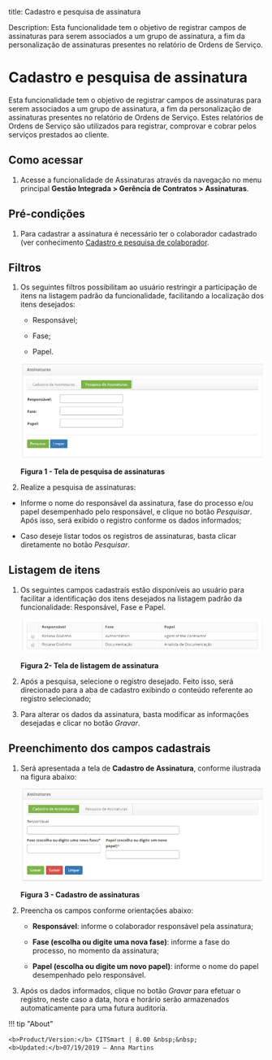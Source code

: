 title: Cadastro e pesquisa de assinatura

Description: Esta funcionalidade tem o objetivo de registrar campos de
assinaturas para serem associados a um grupo de assinatura, a fim da
personalização de assinaturas presentes no relatório de Ordens de Serviço.

# Cadastro e pesquisa de assinatura

Esta funcionalidade tem o objetivo de registrar campos de assinaturas para serem
associados a um grupo de assinatura, a fim da personalização de assinaturas
presentes no relatório de Ordens de Serviço. Estes relatórios de Ordens de
Serviço são utilizados para registrar, comprovar e cobrar pelos serviços
prestados ao cliente.

Como acessar
-----------

1.  Acesse a funcionalidade de Assinaturas através da navegação no menu
    principal **Gestão Integrada > Gerência de Contratos > Assinaturas**.

Pré-condições
-------------

1.  Para cadastrar a assinatura é necessário ter o colaborador cadastrado (ver
    conhecimento [Cadastro e pesquisa de
    colaborador]().

Filtros
-------

1.  Os seguintes filtros possibilitam ao usuário restringir a participação de
    itens na listagem padrão da funcionalidade, facilitando a localização dos
    itens desejados:

    -   Responsável;

    -   Fase;

    -   Papel.

    ![Criar](images/signature-1.png)
    
    **Figura 1 - Tela de pesquisa de assinaturas**

1.  Realize a pesquisa de assinaturas:

-   Informe o nome do responsável da assinatura, fase do processo e/ou papel
    desempenhado pelo responsável, e clique no botão *Pesquisar*. Após isso,
    será exibido o registro conforme os dados informados;

-   Caso deseje listar todos os registros de assinaturas, basta clicar
    diretamente no botão *Pesquisar*.

Listagem de itens
----------------

1.  Os seguintes campos cadastrais estão disponíveis ao usuário para facilitar a
    identificação dos itens desejados na listagem padrão da
    funcionalidade: Responsável, Fase e Papel.

    ![Criar](images/signature-2.png)
    
    **Figura 2- Tela de listagem de assinatura**

1.  Após a pesquisa, selecione o registro desejado. Feito isso, será direcionado
    para a aba de cadastro exibindo o conteúdo referente ao registro
    selecionado;

2.  Para alterar os dados da assinatura, basta modificar as informações
    desejadas e clicar no botão *Gravar*.

Preenchimento dos campos cadastrais
----------------------------------

1.  Será apresentada a tela de **Cadastro de Assinatura**, conforme ilustrada na
    figura abaixo:

    ![Criar](images/signature-3.png)
    
    **Figura 3 - Cadastro de assinaturas**

1.  Preencha os campos conforme orientações abaixo:

    -   **Responsável**: informe o colaborador responsável pela assinatura;

    -   **Fase (escolha ou digite uma nova fase)**: informe a fase do processo, no
    momento da assinatura;

    -   **Papel (escolha ou digite um novo papel)**: informe o nome do papel
    desempenhado pelo responsável.

1.  Após os dados informados, clique no botão *Gravar* para efetuar o registro,
    neste caso a data, hora e horário serão armazenados automaticamente para uma
    futura auditoria.


!!! tip "About"

    <b>Product/Version:</b> CITSmart | 8.00 &nbsp;&nbsp;
    <b>Updated:</b>07/19/2019 – Anna Martins
